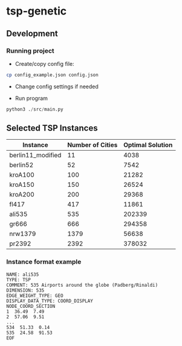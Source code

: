 # tsp-genetic

## Development

### Running project

* Create/copy config file:
```sh
cp config_example.json config.json
```

* Change config settings if needed

* Run program
```py
python3 ./src/main.py
```

## Selected TSP Instances

|Instance|  Number of Cities | Optimal Solution  |
|---|---|---|
| berlin11_modified |  11 |  4038 |
| berlin52  | 52  | 7542  |
| kroA100  | 100  | 21282  |
| kroA150  | 150  | 26524  |
| kroA200  | 200  | 29368  |
| fl417  | 417  | 11861  |
| ali535  | 535  | 202339  |
| gr666 | 666  | 294358  |
| nrw1379 | 1379  | 56638  |
| pr2392 | 2392  | 378032  |



### Instance format example
```
NAME: ali535
TYPE: TSP
COMMENT: 535 Airports around the globe (Padberg/Rinaldi)
DIMENSION: 535
EDGE_WEIGHT_TYPE: GEO
DISPLAY_DATA_TYPE: COORD_DISPLAY
NODE_COORD_SECTION
1  36.49  7.49
2  57.06  9.51
...
534  51.33  0.14
535  24.58  91.53
EOF
```